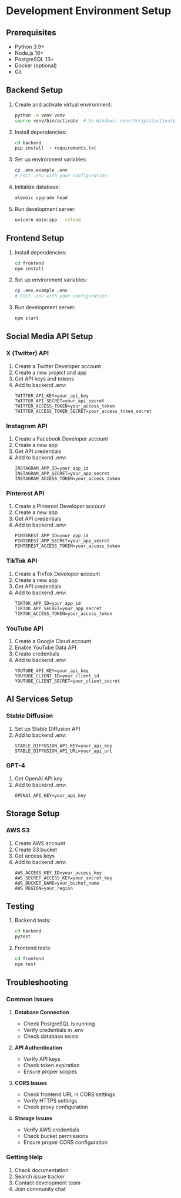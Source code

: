 # Development Environment Setup

## Prerequisites

- Python 3.9+
- Node.js 16+
- PostgreSQL 13+
- Docker (optional)
- Git

## Backend Setup

1. Create and activate virtual environment:
   ```bash
   python -m venv venv
   source venv/bin/activate  # On Windows: venv\Scripts\activate
   ```

2. Install dependencies:
   ```bash
   cd backend
   pip install -r requirements.txt
   ```

3. Set up environment variables:
   ```bash
   cp .env.example .env
   # Edit .env with your configuration
   ```

4. Initialize database:
   ```bash
   alembic upgrade head
   ```

5. Run development server:
   ```bash
   uvicorn main:app --reload
   ```

## Frontend Setup

1. Install dependencies:
   ```bash
   cd frontend
   npm install
   ```

2. Set up environment variables:
   ```bash
   cp .env.example .env
   # Edit .env with your configuration
   ```

3. Run development server:
   ```bash
   npm start
   ```

## Social Media API Setup

### X (Twitter) API
1. Create a Twitter Developer account
2. Create a new project and app
3. Get API keys and tokens
4. Add to backend .env:
   ```
   TWITTER_API_KEY=your_api_key
   TWITTER_API_SECRET=your_api_secret
   TWITTER_ACCESS_TOKEN=your_access_token
   TWITTER_ACCESS_TOKEN_SECRET=your_access_token_secret
   ```

### Instagram API
1. Create a Facebook Developer account
2. Create a new app
3. Get API credentials
4. Add to backend .env:
   ```
   INSTAGRAM_APP_ID=your_app_id
   INSTAGRAM_APP_SECRET=your_app_secret
   INSTAGRAM_ACCESS_TOKEN=your_access_token
   ```

### Pinterest API
1. Create a Pinterest Developer account
2. Create a new app
3. Get API credentials
4. Add to backend .env:
   ```
   PINTEREST_APP_ID=your_app_id
   PINTEREST_APP_SECRET=your_app_secret
   PINTEREST_ACCESS_TOKEN=your_access_token
   ```

### TikTok API
1. Create a TikTok Developer account
2. Create a new app
3. Get API credentials
4. Add to backend .env:
   ```
   TIKTOK_APP_ID=your_app_id
   TIKTOK_APP_SECRET=your_app_secret
   TIKTOK_ACCESS_TOKEN=your_access_token
   ```

### YouTube API
1. Create a Google Cloud account
2. Enable YouTube Data API
3. Create credentials
4. Add to backend .env:
   ```
   YOUTUBE_API_KEY=your_api_key
   YOUTUBE_CLIENT_ID=your_client_id
   YOUTUBE_CLIENT_SECRET=your_client_secret
   ```

## AI Services Setup

### Stable Diffusion
1. Set up Stable Diffusion API
2. Add to backend .env:
   ```
   STABLE_DIFFUSION_API_KEY=your_api_key
   STABLE_DIFFUSION_API_URL=your_api_url
   ```

### GPT-4
1. Get OpenAI API key
2. Add to backend .env:
   ```
   OPENAI_API_KEY=your_api_key
   ```

## Storage Setup

### AWS S3
1. Create AWS account
2. Create S3 bucket
3. Get access keys
4. Add to backend .env:
   ```
   AWS_ACCESS_KEY_ID=your_access_key
   AWS_SECRET_ACCESS_KEY=your_secret_key
   AWS_BUCKET_NAME=your_bucket_name
   AWS_REGION=your_region
   ```

## Testing

1. Backend tests:
   ```bash
   cd backend
   pytest
   ```

2. Frontend tests:
   ```bash
   cd frontend
   npm test
   ```

## Troubleshooting

### Common Issues

1. **Database Connection**
   - Check PostgreSQL is running
   - Verify credentials in .env
   - Check database exists

2. **API Authentication**
   - Verify API keys
   - Check token expiration
   - Ensure proper scopes

3. **CORS Issues**
   - Check frontend URL in CORS settings
   - Verify HTTPS settings
   - Check proxy configuration

4. **Storage Issues**
   - Verify AWS credentials
   - Check bucket permissions
   - Ensure proper CORS configuration

### Getting Help

1. Check documentation
2. Search issue tracker
3. Contact development team
4. Join community chat 